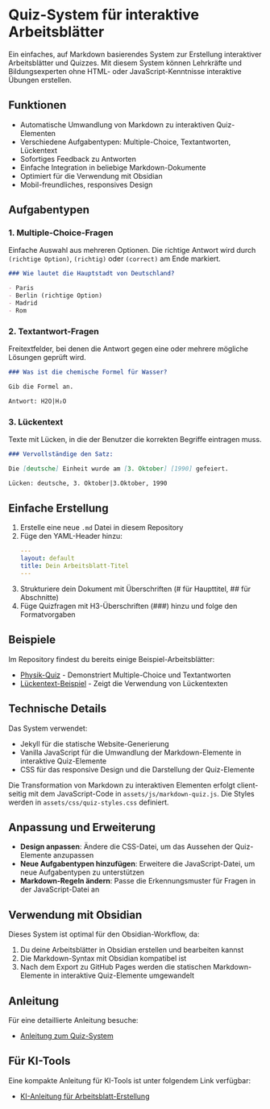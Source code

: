 # Quiz-System für interaktive Arbeitsblätter

Ein einfaches, auf Markdown basierendes System zur Erstellung interaktiver Arbeitsblätter und Quizzes. Mit diesem System können Lehrkräfte und Bildungsexperten ohne HTML- oder JavaScript-Kenntnisse interaktive Übungen erstellen.

## Funktionen

- Automatische Umwandlung von Markdown zu interaktiven Quiz-Elementen
- Verschiedene Aufgabentypen: Multiple-Choice, Textantworten, Lückentext
- Sofortiges Feedback zu Antworten
- Einfache Integration in beliebige Markdown-Dokumente
- Optimiert für die Verwendung mit Obsidian
- Mobil-freundliches, responsives Design

## Aufgabentypen

### 1. Multiple-Choice-Fragen

Einfache Auswahl aus mehreren Optionen. Die richtige Antwort wird durch `(richtige Option)`, `(richtig)` oder `(correct)` am Ende markiert.

```markdown
### Wie lautet die Hauptstadt von Deutschland?

- Paris
- Berlin (richtige Option)
- Madrid
- Rom
```

### 2. Textantwort-Fragen

Freitextfelder, bei denen die Antwort gegen eine oder mehrere mögliche Lösungen geprüft wird.

```markdown
### Was ist die chemische Formel für Wasser?

Gib die Formel an.

Antwort: H2O|H₂O
```

### 3. Lückentext

Texte mit Lücken, in die der Benutzer die korrekten Begriffe eintragen muss.

```markdown
### Vervollständige den Satz:

Die [deutsche] Einheit wurde am [3. Oktober] [1990] gefeiert.

Lücken: deutsche, 3. Oktober|3.Oktober, 1990
```

## Einfache Erstellung

1. Erstelle eine neue `.md` Datei in diesem Repository
2. Füge den YAML-Header hinzu:
   ```yaml
   ---
   layout: default
   title: Dein Arbeitsblatt-Titel
   ---
   ```
3. Strukturiere dein Dokument mit Überschriften (# für Haupttitel, ## für Abschnitte)
4. Füge Quizfragen mit H3-Überschriften (###) hinzu und folge den Formatvorgaben

## Beispiele

Im Repository findest du bereits einige Beispiel-Arbeitsblätter:

- [Physik-Quiz](https://silas-hartmann.github.io/beispiel-quiz-neu.html) - Demonstriert Multiple-Choice und Textantworten
- [Lückentext-Beispiel](https://silas-hartmann.github.io/beispiel-lueckentext.html) - Zeigt die Verwendung von Lückentexten

## Technische Details

Das System verwendet:
- Jekyll für die statische Website-Generierung
- Vanilla JavaScript für die Umwandlung der Markdown-Elemente in interaktive Quiz-Elemente
- CSS für das responsive Design und die Darstellung der Quiz-Elemente

Die Transformation von Markdown zu interaktiven Elementen erfolgt client-seitig mit dem JavaScript-Code in `assets/js/markdown-quiz.js`. Die Styles werden in `assets/css/quiz-styles.css` definiert.

## Anpassung und Erweiterung

- **Design anpassen**: Ändere die CSS-Datei, um das Aussehen der Quiz-Elemente anzupassen
- **Neue Aufgabentypen hinzufügen**: Erweitere die JavaScript-Datei, um neue Aufgabentypen zu unterstützen
- **Markdown-Regeln ändern**: Passe die Erkennungsmuster für Fragen in der JavaScript-Datei an

## Verwendung mit Obsidian

Dieses System ist optimal für den Obsidian-Workflow, da:
1. Du deine Arbeitsblätter in Obsidian erstellen und bearbeiten kannst
2. Die Markdown-Syntax mit Obsidian kompatibel ist
3. Nach dem Export zu GitHub Pages werden die statischen Markdown-Elemente in interaktive Quiz-Elemente umgewandelt

## Anleitung

Für eine detaillierte Anleitung besuche:
- [Anleitung zum Quiz-System](https://silas-hartmann.github.io/quiz-system-anleitung-neu.html)

## Für KI-Tools

Eine kompakte Anleitung für KI-Tools ist unter folgendem Link verfügbar:
- [KI-Anleitung für Arbeitsblatt-Erstellung](https://silas-hartmann.github.io/ki-anleitung-arbeitsblatt.html)
